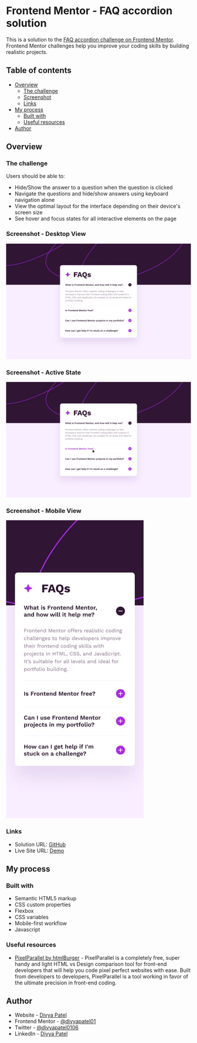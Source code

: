 # Frontend Mentor - FAQ accordion solution

This is a solution to the [FAQ accordion challenge on Frontend Mentor](https://www.frontendmentor.io/challenges/faq-accordion-wyfFdeBwBz). Frontend Mentor challenges help you improve your coding skills by building realistic projects.

## Table of contents

- [Overview](#overview)
  - [The challenge](#the-challenge)
  - [Screenshot](#screenshot)
  - [Links](#links)
- [My process](#my-process)
  - [Built with](#built-with)
  - [Useful resources](#useful-resources)
- [Author](#author)

## Overview

### The challenge

Users should be able to:

- Hide/Show the answer to a question when the question is clicked
- Navigate the questions and hide/show answers using keyboard navigation alone
- View the optimal layout for the interface depending on their device's screen size
- See hover and focus states for all interactive elements on the page

### Screenshot - Desktop View

![Desktop View](./design/desktop-design.jpg "Desktop View")

### Screenshot - Active State

![Desktop View](./design/active-states.jpg "Desktop View")

### Screenshot - Mobile View

![Mobile View](./design/mobile-design.jpg "Mobile View")

### Links

- Solution URL: [GitHub](https://github.com/divyapatel01/recipe-page)
- Live Site URL: [Demo](https://codewithd-faq-accordion.netlify.app)

## My process

### Built with

- Semantic HTML5 markup
- CSS custom properties
- Flexbox
- CSS variables
- Mobile-first workflow
- Javascript

### Useful resources

- [PixelParallel by htmlBurger](https://chrome.google.com/webstore/detail/pixelparallel-by-htmlburg/iffnoibnepbcloaaagchjonfplimpkob) - PixelParallel is a completely free, super handy and light HTML vs Design comparison tool for front-end developers that will help you code pixel perfect websites with ease.
  Built from developers to developers, PixelParallel is a tool working in favor of the ultimate precision in front-end coding.

## Author

- Website - [Divya Patel](https://github.com/divyapatel01)
- Frontend Mentor - [@divyapatel01](https://www.frontendmentor.io/profile/divyapatel01)
- Twitter - [@divyapatel0106](https://www.twitter.com/divyapatel0106)
- LinkedIn - [Divya Patel](https://www.linkedin.com/in/divya-patel-june01/)
